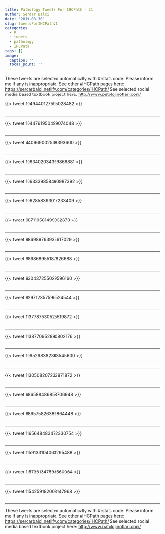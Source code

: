 ```yaml
---
title: Pathology Tweets For IHCPath - 21
author: Serdar Balci
date: '2019-08-30'
slug: tweetsForIHCPath21
categories:
  - R
  - tweets
  - pathology
  - IHCPath
tags: []
image:
  caption: ''
  focal_point: ''
---
```



These tweets are selected automatically with #rstats code. Please inform me if any is inappropriate.
See other #IHCPath pages here: https://serdarbalci.netlify.com/categories/IHCPath/ 
See selected social media based textbook project here: http://www.patolojinotlari.com/

{{< tweet 1049440127595028482 >}}
<br>
<br>
<hr>
{{< tweet 1044761950499074048 >}}
<br>
<br>
<hr>
{{< tweet 440969002538393600 >}}
<br>
<br>
<hr>
{{< tweet 1063402034399866881 >}}
<br>
<br>
<hr>
{{< tweet 1063339858460987392 >}}
<br>
<br>
<hr>
{{< tweet 1062858393017233409 >}}
<br>
<br>
<hr>
{{< tweet 987110581499932673 >}}
<br>
<br>
<hr>
{{< tweet 986989763935617029 >}}
<br>
<br>
<hr>
{{< tweet 986868955187826688 >}}
<br>
<br>
<hr>
{{< tweet 930437255029596160 >}}
<br>
<br>
<hr>
{{< tweet 929712357596524544 >}}
<br>
<br>
<hr>
{{< tweet 1137787530525519872 >}}
<br>
<br>
<hr>
{{< tweet 1138770952890802176 >}}
<br>
<br>
<hr>
{{< tweet 1095298382363545600 >}}
<br>
<br>
<hr>
{{< tweet 1130508207233871872 >}}
<br>
<br>
<hr>
{{< tweet 686588486858706948 >}}
<br>
<br>
<hr>
{{< tweet 686575826389864448 >}}
<br>
<br>
<hr>
{{< tweet 1165648483472330754 >}}
<br>
<br>
<hr>
{{< tweet 1159133104063295488 >}}
<br>
<br>
<hr>
{{< tweet 1157361347593560064 >}}
<br>
<br>
<hr>
{{< tweet 1154259182008147968 >}}
<br>
<br>
<hr>


These tweets are selected automatically with #rstats code. Please inform me if any is inappropriate.
See other #IHCPath pages here: https://serdarbalci.netlify.com/categories/IHCPath/ 
See selected social media based textbook project here: http://www.patolojinotlari.com/
